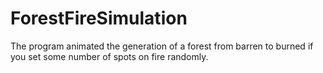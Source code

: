 # ForestFireSimulation
The program animated the generation of a forest from barren to burned if you set some number of spots on fire randomly.
